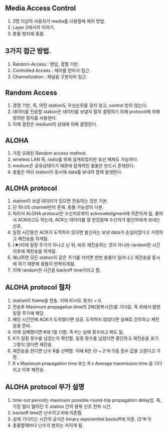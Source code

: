 ## Media Access Control
1. 3명 이상의 사용자가 media를 사용할때 제어 방법.
2. Layer 2에서의 이야기.
3. 충돌 방지에 중점.

## 3가지 접근 방법.
1. Random Access : 랜덤, 경쟁 기반.
2. Controlled Access : 제어를 받아서 접근.
3. Channelization : 채널을 구분지어 접근.

## Random Access
1. 경쟁 기반. 즉, 어떤 station도 우선순위를 갖지 않고, control 받지 않는다.
2. 데이터를 전송할 station은 데이터를 보낼지 말지 결정하기 위해 protocol에 의해 정의된 절차를 사용한다.
3. 이때 결정은 medium의 상태에 의해 결정된다.

## ALOHA
1. 가장 오래된 Random access method.
2. wireless LAN 즉, radio를 위해 설계되었지만 유선 매체도 가능하다.
3. medium은 공유상태이기 때문에 잠재적인 충돌은 반드시 존재한다.
4. 충돌은 여러 station이 동시에 data를 보내려 할때 발생한다.

## ALOHA protocol
1. station이 보낼 데이터가 있으면 전송하는 것은 기본.
2. 단 하나의 channel만이 존재. 충돌 가능성이 다분.
3. 따라서 ALOHA protocol은 수신자로부터 acknowledgment에 의존하게 됨. 줄여서 ACK라고도 하는데, ACK는 데이터를 잘 받았을때 수신자가 발신자에게 보내는 신호.
4. 일정 시간동안 ACK가 도착하지 않으면 발신자는 보낸 data가 손실되었다고 가정하고 재전송을 하게됨.
5. (★)이때 일정 주기가 지나고 난 뒤, 바로 재전송하는 것이 아니라 random한 시간 이후에 재전송을 하게됨.
6. 왜냐하면 모든 station이 같은 주기를 가지면 한번 충돌이 일어나고 재전송을 동시에 하기 때문에 충돌이 반복되게됨.
7. 이때 random한 시간을 backoff time이라고 함.

## ALOHA protocol 절차
1. station이 frame을 전송. 이때 K(시도 횟수) = 0.
2. 전송후 Maximum propagation time의 2배(왕복시간)를 기다림. 즉 위에서 말한 일정 주기에 해당.
3. 해당 시간안에 ACK가 도착했다면 성공, 도착하지 않았다면 실패로 간주하고 재전송을 준비.
4. 이때 실패했다면 K에 1을 더함. 즉 K는 실패 횟수라고 봐도 됨.
5. K가 일정 횟수를 넘었는지 확인함. 일정 횟수를 넘었다면 중단하고 재전송을 포기. 그렇지 않다면 재전송.
6. 재전송을 한다면 난수 R를 선택함. 이때 R은 (0 ~ 2^K-1)중 정수 값을 고른다고 가정.
7. R x Maximum propagation time 또는 R x Average tranmission time 을 기다리고 이후 재전송.

## ALOHA protocol 부가 설명
1. time-out period는 maximum possible round-trip propagation delay임. 즉, 가장 멀리 떨어진 두 station 간의 왕복 신호 전파 시간.
2. backoff time은 난수이고 K에 의존함.
3. 실제 기다리는 시간의 공식은 binary exponential backoff에 의존. (2^K-1)
4. 충돌할때마다 난수의 범위는 커지게 됨.
